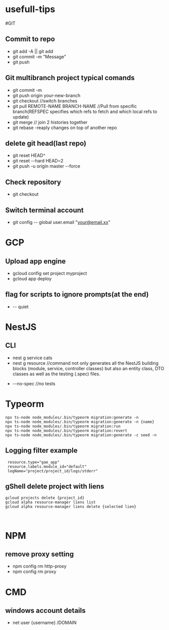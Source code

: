 # usefull-tips

 #GIT
## Commit to repo
- git add -A || git add <files>
- git commit -m "Message"
- git push
 
## Git multibranch project typical comands
- git commit -m <message>
- git push origin your-new-branch
 - git checkout <branch>//switch branches
 - git pull REMOTE-NAME BRANCH-NAME //Pull from specific branch(REFSPEC specifies which refs to fetch and which local refs to update)
 - git merge // join 2 histories together
 - git rebase -reaply changes on top of another repo
 
 
## delete git head(last repo)

- git reset HEAD^
- git reset --hard HEAD~2
- git push -u origin master --force
 
## Check repository

- git checkout 

## Switch terminal account
- git config -- global user.email "your@email.xx"

# GCP
## Upload app engine
- gcloud config set project myproject
- gcloud app deploy

## flag for scripts to ignore prompts(at the end) 
- -- quiet
 
# NestJS
 ## CLI
 - nest g service cats
 - nest g resource //command not only generates all the NestJS building blocks (module, service, controller classes) but also an entity class, DTO classes as well as the testing (.spec) files.
 * --no-spec //no tests
 
 # Typeorm
 ```
npx ts-node node_modules/.bin/typeorm migration:generate -n
npx ts-node node_modules/.bin/typeorm migration:generate -n {name} 
npx ts-node node_modules/.bin/typeorm migration:run 
npx ts-node node_modules/.bin/typeorm migration:revert
npx ts-node node_modules/.bin/typeorm migration:generate -c seed -n  
 ```


## Logging filter example
```
 resource.type="gae_app"
 resource.labels.module_id="default"
 logName="project/project_id/logs/stderr" 
```
## gShell delete project with liens
```
gcloud projects delete {project_id} 
gcloud alpha resource-manager liens list
gcloud alpha resource-manager liens delete {selected lien} 



```


# NPM
## remove proxy setting
- npm config rm http-proxy
- npm config rm proxy

# CMD
## windows account details
- net user {username} /DOMAIN

